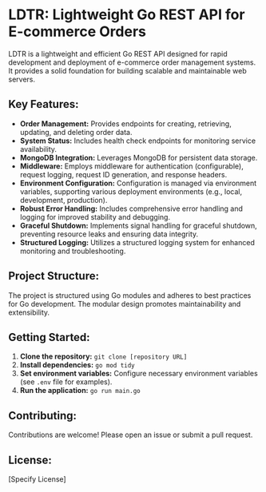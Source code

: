 # LDTR: Lightweight Go REST API for E-commerce Orders

LDTR is a lightweight and efficient Go REST API designed for rapid development and deployment of e-commerce order management systems.  It provides a solid foundation for building scalable and maintainable web servers.

## Key Features:

* **Order Management:**  Provides endpoints for creating, retrieving, updating, and deleting order data.
* **System Status:** Includes health check endpoints for monitoring service availability.
* **MongoDB Integration:** Leverages MongoDB for persistent data storage.
* **Middleware:**  Employs middleware for authentication (configurable), request logging, request ID generation, and response headers.
* **Environment Configuration:**  Configuration is managed via environment variables, supporting various deployment environments (e.g., local, development, production).
* **Robust Error Handling:**  Includes comprehensive error handling and logging for improved stability and debugging.
* **Graceful Shutdown:**  Implements signal handling for graceful shutdown, preventing resource leaks and ensuring data integrity.
* **Structured Logging:**  Utilizes a structured logging system for enhanced monitoring and troubleshooting.

## Project Structure:

The project is structured using Go modules and adheres to best practices for Go development.  The modular design promotes maintainability and extensibility.

## Getting Started:

1. **Clone the repository:** `git clone [repository URL]`
2. **Install dependencies:** `go mod tidy`
3. **Set environment variables:**  Configure necessary environment variables (see `.env` file for examples).
4. **Run the application:** `go run main.go`

## Contributing:

Contributions are welcome! Please open an issue or submit a pull request.

## License:

[Specify License]
